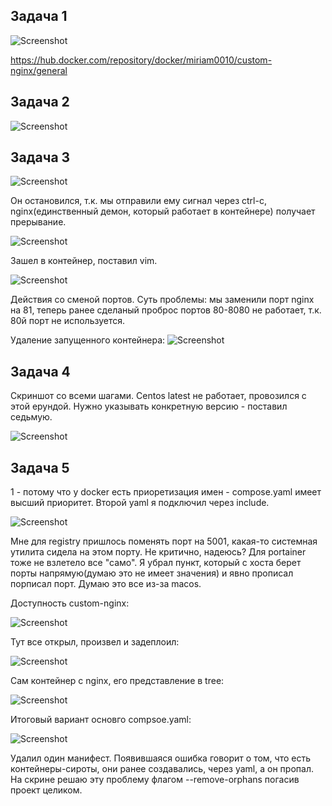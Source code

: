 ## Задача 1

![Screenshot][def screenshot]

[def screenshot]: <Screenshot 2025-05-08 at 4.57.23 PM.png>

https://hub.docker.com/repository/docker/miriam0010/custom-nginx/general

## Задача 2

![Screenshot][def screenshot1]

[def screenshot1]: <Screenshot 2025-05-09 at 4.55.10 PM.png>

## Задача 3

![Screenshot][def screenshot2]

[def screenshot2]: <Screenshot 2025-05-09 at 5.12.38 PM.png>

Он остановился, т.к. мы отправили ему сигнал через ctrl-c, nginx(единственный демон, который работает в контейнере) получает прерывание. 

![Screenshot][def screenshot3]

[def screenshot3]: <Screenshot 2025-05-09 at 5.17.51 PM.png>

Зашел в контейнер, поставил vim.

![Screenshot][def screenshot4]

[def screenshot4]: <Screenshot 2025-05-09 at 5.20.02 PM.png>

Действия со сменой портов. 
Суть проблемы: мы заменили порт nginx на 81, теперь ранее сделаный проброс портов 80-8080 не работает, т.к. 80й порт не используется.

Удаление запущенного контейнера:
![Screenshot][def screenshot5]

[def screenshot5]: <Screenshot 2025-05-09 at 7.21.00 PM.png>

## Задача 4

Скриншот со всеми шагами. Centos latest не работает, провозился с этой ерундой. Нужно указывать конкретную версию - поставил седьмую.

![Screenshot][def screenshot6]

[def screenshot6]: <Screenshot 2025-05-09 at 9.24.14 PM.png>

## Задача 5

1 - потому что у docker есть приоретизация имен - compose.yaml имеет высший приоритет.
Второй yaml я подключил через include.

![Screenshot][def screenshot7]

[def screenshot7]: <Screenshot 2025-05-09 at 9.39.02 PM.png>

Мне для registry пришлось поменять порт на 5001, какая-то системная утилита сидела на этом порту. Не критично, надеюсь?
Для portainer тоже не взлетело все "само". Я убрал пункт, который с хоста берет порты напрямую(думаю это не имеет значения) и явно прописал порписал порт. Думаю это все из-за macos. 

Доступность custom-nginx:

![Screenshot][def screenshot11]

[def screenshot11]: <Screenshot 2025-05-09 at 10.43.32 PM.png>

Тут все открыл, произвел и задеплоил:

![Screenshot][def screenshot8]

[def screenshot8]: <Screenshot 2025-05-09 at 10.30.17 PM.png>

Сам контейнер с nginx, его представление в tree:

![Screenshot][def screenshot9]

[def screenshot9]: <Screenshot 2025-05-09 at 10.19.43 PM.png>

Итоговый вариант основго compsoe.yaml:

![Screenshot][def screenshot10]

[def screenshot10]: <Screenshot 2025-05-09 at 10.34.55 PM.png>

Удалил один манифест. Появившаяся ошибка говорит о том, что есть контейнеры-сироты, они ранее создавались, через yaml, а он пропал. 
На скрине решаю эту проблему флагом --remove-orphans погасив проект целиком. 
